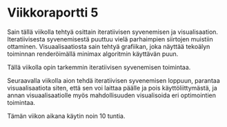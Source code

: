 # Viikkoraportti 5
Sain tällä viikolla tehtyä osittain iteratiivisen syvenemisen ja visualisaation. Iteratiivisesta syvenemisestä puuttuu vielä parhaimpien siirtojen muistiin ottaminen. Visuaalisaatiosta sain tehtyä grafiikan, joka näyttää tekoälyn toiminnan renderöimällä minimax algoritmin käyttävän puun.

Tällä viikolla opin tarkemmin iteratiivisen syvenemisen toimintaa.

Seuraavalla viikolla aion tehdä iteratiivisen syvenemisen loppuun, parantaa visuaalisaatiota siten, että sen voi laittaa päälle ja pois käyttöliittymästä, ja annan visuaalisaatiolle myös mahdollisuuden visualisoida eri optimointien toimintaa.

Tämän viikon aikana käytin noin 10 tuntia.
